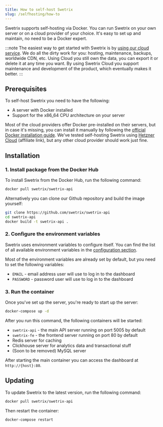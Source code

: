 ```yaml
---
title: How to self-host Swetrix
slug: /selfhosting/how-to
---
```


Swetrix supports self-hosting via Docker. You can run Swetrix on your own server or on a cloud provider of your choice. It's easy to set up and maintain, no need to be a Docker expert.

:::note
The easiest way to get started with Swetrix is by [using our cloud service](https://swetrix.com). We do all the dirty work for you: hosting, maintenance, backups, worldwide CDN, etc. Using Cloud you still own the data, you can export it or delete it at any time you want. By using Swetrix Cloud you support maintenance and development of the product, which eventually makes it better.
:::

## Prerequisites
To self-host Swetrix you need to have the following:
- A server with Docker installed
- Support for the x86_64 CPU architecture on your server

Most of the cloud providers offer Docker pre-installed on their servers, but in case it's missing, you can install it manually by following the [official Docker installation guide](https://docs.docker.com/get-docker/).
We've tested self-hosting Swetrix using [Hetzner Cloud](https://hetzner.cloud/?ref=xIW4H6LVD01I) (affiliate link), but any other cloud provider should work just fine.

## Installation

### 1. Install package from the Docker Hub
To install Swetrix from the Docker Hub, run the following command:
```bash
docker pull swetrix/swetrix-api
```

Alternatively you can clone our Github repository and build the image yourself:
```bash
git clone https://github.com/swetrix/swetrix-api
cd swetrix-api
docker build -t swetrix-api .
```

### 2. Configure the environment variables
Swetrix uses environment variables to configure itself. You can find the list of all available environment variables in the [configuration section](/selfhosting/configuring).

Most of the environment variables are already set by default, but you need to set the following variables:
- `EMAIL` - email address user will use to log in to the dashboard
- `PASSWORD` - password user will use to log in to the dashboard

### 3. Run the container
Once you've set up the server, you're ready to start up the server:

```bash
docker-compose up -d
```

After you run this command, the following containers will be started:
- `swetrix-api` - the main API server running on port 5005 by default
- `swetrix-fe` - the frontend server running on port 80 by default
- Redis server for caching
- Clickhouse server for analytics data and transactional stuff
- (Soon to be removed) MySQL server

After starting the main container you can access the dashboard at `http://{host}:80`.

## Updating
To update Swetrix to the latest version, run the following command:
```bash
docker pull swetrix/swetrix-api
```

Then restart the container:
```bash
docker-compose restart
```
